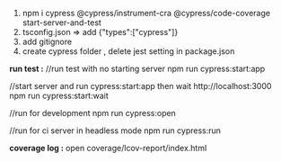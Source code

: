 1. npm i cypress @cypress/instrument-cra @cypress/code-coverage start-server-and-test
2. tsconfig.json => add {"types":["cypress"]}
3. add gitignore
4. create cypress folder , delete jest setting in package.json

**run test :**
//run test with no starting server
npm run cypress:start:app

//start server and run cypress:start:app then wait http://localhost:3000<br/>
npm run cypress:start:wait

//run for development
npm run cypress:open

//run for ci server in headless mode
npm run cypress:run

**coverage log :**
open coverage/lcov-report/index.html
